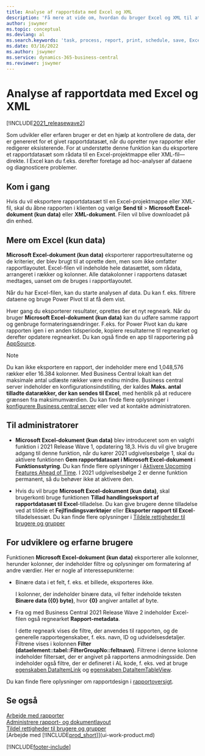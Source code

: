 ```yaml
---
title: Analyse af rapportdata med Excel og XML
description: 'Få mere at vide om, hvordan du bruger Excel og XML til at analysere et rapportdatasæt.'
author: jswymer
ms.topic: conceptual
ms.devlang: al
ms.search.keywords: 'task, process, report, print, schedule, save, Excel, PDF, Word, dataset'
ms.date: 03/16/2022
ms.author: jswymer
ms.service: dynamics-365-business-central
ms.reviewer: jswymer
---
```

# <a name="analyzing-report-data-with-excel-and-xml"></a>Analyse af rapportdata med Excel og XML

[!INCLUDE[2021_releasewave2](includes/2021_releasewave2.md)]

Som udvikler eller erfaren bruger er det en hjælp at kontrollere de data, der er genereret for et givet rapportdatasæt, når du opretter nye rapporter eller redigerer eksisterende. For at understøtte denne funktion kan du eksportere et rapportdatasæt som rådata til en Excel-projektmappe eller XML-fil&mdash;direkte. I Excel kan du f.eks. derefter foretage ad hoc-analyser af dataene og diagnosticere problemer.

## <a name="get-started"></a>Kom i gang

Hvis du vil eksportere rapportdatasæt til en Excel-projektmappe eller XML-fil, skal du åbne rapporten i klienten og vælge **Send til** > **Microsoft Excel-dokument (kun data)** eller **XML-dokument**. Filen vil blive downloadet på din enhed.

## <a name="more-about-excel-data-only"></a>Mere om Excel (kun data)

**Microsoft Excel-dokument (kun data)** eksporterer rapportresultaterne og de kriterier, der blev brugt til at oprette dem, men som ikke omfatter rapportlayoutet. Excel-filen vil indeholde hele datasættet, som rådata, arrangeret i rækker og kolonner. Alle datakolonner i rapportens datasæt medtages, uanset om de bruges i rapportlayoutet.

Når du har Excel-filen, kan du starte analysen af data. Du kan f. eks. filtrere dataene og bruge Power Pivot til at få dem vist.

Hver gang du eksporterer resultater, oprettes der et nyt regneark. Når du bruger **Microsoft Excel-dokument (kun data)** kan du udføre samme rapport og genbruge formateringsændringer. F.eks. for Power Pivot kan du køre rapporten igen i en anden tidsperiode, kopiere resultaterne til regnearket og derefter opdatere regnearket. Du kan også finde en app til rapportering på [AppSource](https://appsource.microsoft.com/).

> [!NOTE]
> Du kan ikke eksportere en rapport, der indeholder mere end 1,048,576 rækker eller 16.384 kolonner. Med Business Central lokalt kan det maksimale antal udlæste rækker være endnu mindre. Business central server indeholder en konfigurationsindstilling, der kaldes **Maks. antal tilladte datarækker, der kan sendes til Excel**, med henblik på at reducere grænsen fra maksimumværdien. Du kan finde flere oplysninger i [konfigurere Business central server](/dynamics365/business-central/dev-itpro/administration/configure-server-instance#General) eller ved at kontakte administratoren.

## <a name="for-administrators"></a>Til administratorer

- **Microsoft Excel-dokument (kun data)** blev introduceret som en valgfri funktion i 2021 Release Wave 1, opdatering 18,3. Hvis du vil give brugere adgang til denne funktion, når du kører 2021 udgivelsesbølge 1, skal du aktivere funktionen **Gem rapportdatasæt i Microsoft Excel-dokument** i **Funktionsstyring**. Du kan finde flere oplysninger i [Aktivere Upcoming Features Ahead of Time](/dynamics365/business-central/dev-itpro/administration/feature-management). I 2021 udgivelsesbølge 2 er denne funktion permanent, så du behøver ikke at aktivere den.

- Hvis du vil bruge **Microsoft Excel-dokument (kun data)**, skal brugerkonti bruge funktionen **Tillad handlingseksport af rapportdatasæt til Excel**-tilladelse. Du kan give brugere denne tilladelse ved at tildele et **Fejlfindingsværktøjer** eller **Eksporter rapport til Excel**-tilladelsessæt. Du kan finde flere oplysninger i [Tildele rettigheder til brugere og grupper](ui-define-granular-permissions.md)  

## <a name="for-developers-and-advanced-users"></a>For udviklere og erfarne brugere

Funktionen **Microsoft Excel-dokument (kun data)** eksporterer alle kolonner, herunder kolonner, der indeholder filtre og oplysninger om formatering af andre værdier. Her er nogle af interessepunkterne:

- Binære data i et felt, f. eks. et billede, eksporteres ikke.

  I kolonner, der indeholder binære data, vil felter indeholde teksten **Binære data ({0} byte)**, hvor **{0}** angiver antallet af byte.
- Fra og med Business Central 2021 Release Wave 2 indeholder Excel-filen også regnearket **Rapport-metadata**.

  I dette regneark vises de filtre, der anvendes til rapporten, og de generelle rapportegenskaber, f. eks. navn, ID og udvidelsesdetaljer. Filtrene vises i kolonnen **Filter (dataelement::tabel::FilterGroupNo::feltnavn)**. Filtrene i denne kolonne indeholder filtersæt, der er angivet på rapportens anmodningsside. Den indeholder også filtre, der er defineret i AL kode, f. eks. ved at bruge [egenskaben DataItemLink](/dynamics365/business-central/dev-itpro/developer/properties/devenv-dataitemlink-reports-property) og [egenskaben DataItemTableView](/dynamics365/business-central/dev-itpro/developer/properties/devenv-dataitemtableview-property).

Du kan finde flere oplysninger om rapportdesign i [rapportoversigt](/dynamics365/business-central/dev-itpro/developer/devenv-reports).

## <a name="see-also"></a>Se også

[Arbejde med rapporter](ui-work-report.md)  
[Administrere rapport- og dokumentlayout](ui-manage-report-layouts.md)  
[Tildel rettigheder til brugere og grupper](ui-define-granular-permissions.md)  
[Arbejde med [!INCLUDE[prod_short](includes/prod_short.md)]](ui-work-product.md)

[!INCLUDE[footer-include](includes/footer-banner.md)]
